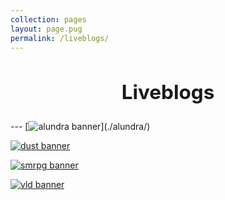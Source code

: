 ```yaml
---
collection: pages
layout: page.pug
permalink: /liveblogs/
---
```


<h2 style="text-align: center; font-size: 2.25em;">Liveblogs</h2>
---
[<img src="" alt="alundra banner" class="banner" />](./alundra/)

[<img src="" alt="dust banner" class="banner" />](./dust/)

[<img src="" alt="smrpg banner" class="banner" />](./smrpg/)

[<img src="" alt="vld banner" class="banner" />](./vld/)
